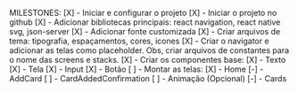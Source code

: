 MILESTONES:
[X] - Iniciar e configurar o projeto
[X] - Iniciar o projeto no github
[X] - Adicionar bibliotecas principais: react navigation, react native svg, json-server
[X] - Adicionar fonte customizada
[X] - Criar arquivos de tema: tipografia, espaçamentos, cores, icones
[X] - Criar o navigator e adicionar as telas como placeholder. Obs, criar arquivos de constantes para o nome das screens e stacks.
[X] - Criar os componentes base:
[X] - Texto
[X] - Tela
[X] - Input
[X] - Botão
[ ] - Montar as telas:
[X] - Home
[-] - AddCard
[ ] - CardAddedConfirmation
[ ] - Animação (Opcional)
[-] - Cards
